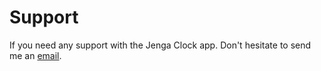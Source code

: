 # Support
If you need any support with the Jenga Clock app. Don't hesitate to send me an [email](mailto:adam.kopec@thecloudsolutions.de).
